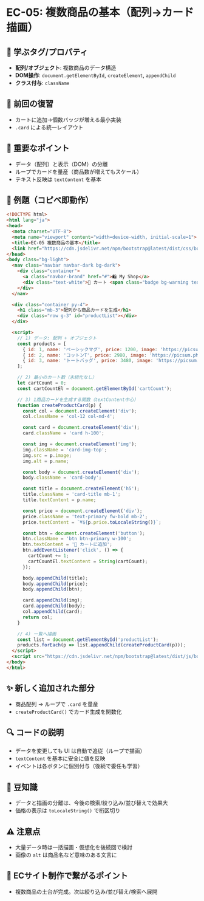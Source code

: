# EC-05: 複数商品の基本（配列→カード描画）

## 🧩 学ぶタグ/プロパティ
- **配列/オブジェクト**: 複数商品のデータ構造
- **DOM操作**: `document.getElementById`, `createElement`, `appendChild`
- **クラス付与**: `className`

## 🔁 前回の復習
- カートに追加→個数バッジが増える最小実装
- `.card` による統一レイアウト

## 📌 重要なポイント
- データ（配列）と表示（DOM）の分離
- ループでカードを量産（商品数が増えてもスケール）
- テキスト反映は `textContent` を基本

## 🧪 例題（コピペ即動作）
```html
<!DOCTYPE html>
<html lang="ja">
<head>
  <meta charset="UTF-8">
  <meta name="viewport" content="width=device-width, initial-scale=1">
  <title>EC-05 複数商品の基本</title>
  <link href="https://cdn.jsdelivr.net/npm/bootstrap@latest/dist/css/bootstrap.min.css" rel="stylesheet">
</head>
<body class="bg-light">
  <nav class="navbar navbar-dark bg-dark">
    <div class="container">
      <a class="navbar-brand" href="#">🛍️ My Shop</a>
      <div class="text-white">🛒 カート <span class="badge bg-warning text-dark" id="cartCount">0</span></div>
    </div>
  </nav>

  <div class="container py-4">
    <h1 class="mb-3">配列から商品カードを生成</h1>
    <div class="row g-3" id="productList"></div>
  </div>

  <script>
    // 1) データ: 配列 + オブジェクト
    const products = [
      { id: 1, name: 'ベーシックマグ', price: 1200, image: 'https://picsum.photos/seed/p1/600/400' },
      { id: 2, name: 'コットンT', price: 2980, image: 'https://picsum.photos/seed/p2/600/400' },
      { id: 3, name: 'トートバッグ', price: 3480, image: 'https://picsum.photos/seed/p3/600/400' }
    ];

    // 2) 最小のカート数（永続化なし）
    let cartCount = 0;
    const cartCountEl = document.getElementById('cartCount');

    // 3) 1商品カードを生成する関数（textContent中心）
    function createProductCard(p) {
      const col = document.createElement('div');
      col.className = 'col-12 col-md-4';

      const card = document.createElement('div');
      card.className = 'card h-100';

      const img = document.createElement('img');
      img.className = 'card-img-top';
      img.src = p.image;
      img.alt = p.name;

      const body = document.createElement('div');
      body.className = 'card-body';

      const title = document.createElement('h5');
      title.className = 'card-title mb-1';
      title.textContent = p.name;

      const price = document.createElement('div');
      price.className = 'text-primary fw-bold mb-2';
      price.textContent = `¥${p.price.toLocaleString()}`;

      const btn = document.createElement('button');
      btn.className = 'btn btn-primary w-100';
      btn.textContent = '🛒 カートに追加';
      btn.addEventListener('click', () => {
        cartCount += 1;
        cartCountEl.textContent = String(cartCount);
      });

      body.appendChild(title);
      body.appendChild(price);
      body.appendChild(btn);

      card.appendChild(img);
      card.appendChild(body);
      col.appendChild(card);
      return col;
    }

    // 4) 一覧へ描画
    const list = document.getElementById('productList');
    products.forEach(p => list.appendChild(createProductCard(p)));
  </script>
  <script src="https://cdn.jsdelivr.net/npm/bootstrap@latest/dist/js/bootstrap.bundle.min.js"></script>
</body>
</html>
```

## ✨ 新しく追加された部分
- 商品配列 → ループで `.card` を量産
- `createProductCard()` でカード生成を関数化

## 🔍 コードの説明
- データを変更しても UI は自動で追従（ループで描画）
- `textContent` を基本に安全に値を反映
- イベントは各ボタンに個別付与（後続で委任も学習）

## 📖 豆知識
- データと描画の分離は、今後の検索/絞り込み/並び替えで効果大
- 価格の表示は `toLocaleString()` で桁区切り

## ⚠️ 注意点
- 大量データ時は一括描画・仮想化を後続回で検討
- 画像の `alt` は商品名など意味のある文言に

## 🛒 ECサイト制作で繋がるポイント
- 複数商品の土台が完成。次は絞り込み/並び替え/検索へ展開
